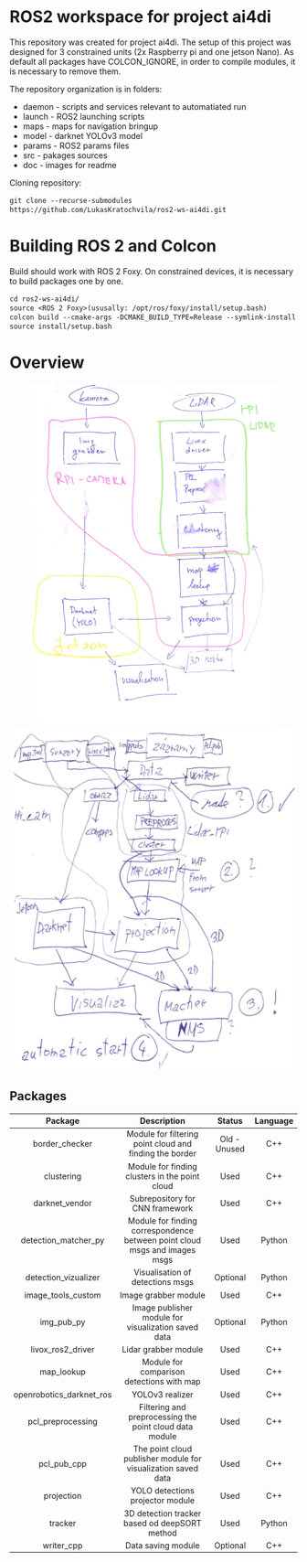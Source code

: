 # ROS2 workspace for project ai4di
 This repository was created for project ai4di. The setup of this project was designed for 3  constrained units (2x Raspberry pi and one jetson Nano). As default all packages have COLCON_IGNORE, in order to compile modules, it is necessary to remove them.
 
 The repository organization is in folders:
 - daemon - scripts and services relevant to automatiated run
 - launch - ROS2 launching scripts
 - maps - maps for navigation bringup
 - model - darknet YOLOv3 model
 - params - ROS2 params files
 - src - pakages sources
 - doc - images for readme

Cloning repository:
```
git clone --recurse-submodules https://github.com/LukasKratochvila/ros2-ws-ai4di.git
```

# Building ROS 2 and Colcon
 Build should work with ROS 2 Foxy. On constrained devices, it is necessary to build packages one by one.
```
cd ros2-ws-ai4di/
source <ROS 2 Foxy>(ususally: /opt/ros/foxy/install/setup.bash)
colcon build --cmake-args -DCMAKE_BUILD_TYPE=Release --symlink-install
source install/setup.bash
```
# Overview
<p align="center">
  <img height="600" src="doc/Overview.png" />
  <img height="600" src="doc/Structure.png" />
</p>

## Packages

| Package | Description | Status | Language |
| :---: | :---: | :---: | :---: |
| border_checker | Module for filtering point cloud and finding the border | Old - Unused | C++ |
| clustering | Module for finding clusters in the point cloud | Used | C++ |
| darknet_vendor | Subrepository for CNN framework | Used | C++ |
| detection_matcher_py | Module for finding correspondence between point cloud msgs and images msgs | Used | Python |
| detection_vizualizer | Visualisation of detections msgs | Optional | Python |
| image_tools_custom | Image grabber module | Used | C++ |
| img_pub_py | Image publisher module for visualization saved data | Optional | Python |
| livox_ros2_driver | Lidar grabber module | Used | C++ |
| map_lookup | Module for comparison detections with map | Used | C++ |
| openrobotics_darknet_ros | YOLOv3 realizer | Used | C++ |
| pcl_preprocessing | Filtering and preprocessing the point cloud data module | Used | C++ |
| pcl_pub_cpp | The point cloud publisher module for visualization saved data | Used | C++ |
| projection | YOLO detections projector module | Used | C++ |
| tracker | 3D detection tracker based od deepSORT method | Used | Python |
| writer_cpp | Data saving module | Optional | C++ |
